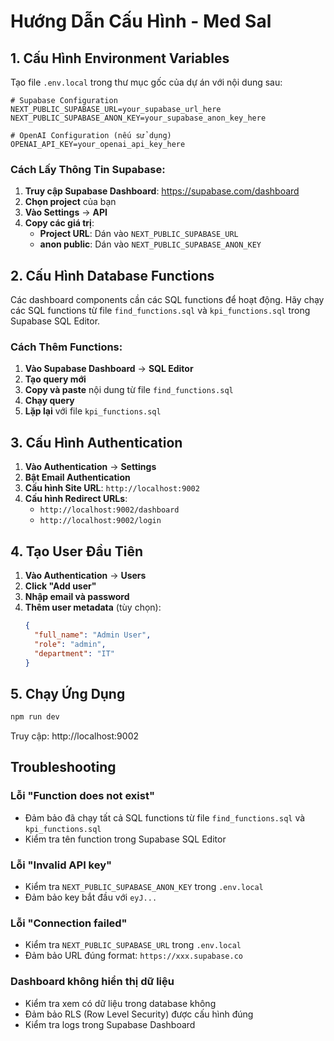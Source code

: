 # Hướng Dẫn Cấu Hình - Med Sal

## 1. Cấu Hình Environment Variables

Tạo file `.env.local` trong thư mục gốc của dự án với nội dung sau:

```env
# Supabase Configuration
NEXT_PUBLIC_SUPABASE_URL=your_supabase_url_here
NEXT_PUBLIC_SUPABASE_ANON_KEY=your_supabase_anon_key_here

# OpenAI Configuration (nếu sử dụng)
OPENAI_API_KEY=your_openai_api_key_here
```

### Cách Lấy Thông Tin Supabase:

1. **Truy cập Supabase Dashboard**: https://supabase.com/dashboard
2. **Chọn project** của bạn
3. **Vào Settings** → **API**
4. **Copy các giá trị**:
   - **Project URL**: Dán vào `NEXT_PUBLIC_SUPABASE_URL`
   - **anon public**: Dán vào `NEXT_PUBLIC_SUPABASE_ANON_KEY`

## 2. Cấu Hình Database Functions

Các dashboard components cần các SQL functions để hoạt động. Hãy chạy các SQL functions từ file `find_functions.sql` và `kpi_functions.sql` trong Supabase SQL Editor.

### Cách Thêm Functions:

1. **Vào Supabase Dashboard** → **SQL Editor**
2. **Tạo query mới**
3. **Copy và paste** nội dung từ file `find_functions.sql`
4. **Chạy query**
5. **Lặp lại** với file `kpi_functions.sql`

## 3. Cấu Hình Authentication

1. **Vào Authentication** → **Settings**
2. **Bật Email Authentication**
3. **Cấu hình Site URL**: `http://localhost:9002`
4. **Cấu hình Redirect URLs**: 
   - `http://localhost:9002/dashboard`
   - `http://localhost:9002/login`

## 4. Tạo User Đầu Tiên

1. **Vào Authentication** → **Users**
2. **Click "Add user"**
3. **Nhập email và password**
4. **Thêm user metadata** (tùy chọn):
   ```json
   {
     "full_name": "Admin User",
     "role": "admin",
     "department": "IT"
   }
   ```

## 5. Chạy Ứng Dụng

```bash
npm run dev
```

Truy cập: http://localhost:9002

## Troubleshooting

### Lỗi "Function does not exist"
- Đảm bảo đã chạy tất cả SQL functions từ file `find_functions.sql` và `kpi_functions.sql`
- Kiểm tra tên function trong Supabase SQL Editor

### Lỗi "Invalid API key"
- Kiểm tra `NEXT_PUBLIC_SUPABASE_ANON_KEY` trong `.env.local`
- Đảm bảo key bắt đầu với `eyJ...`

### Lỗi "Connection failed"
- Kiểm tra `NEXT_PUBLIC_SUPABASE_URL` trong `.env.local`
- Đảm bảo URL đúng format: `https://xxx.supabase.co`

### Dashboard không hiển thị dữ liệu
- Kiểm tra xem có dữ liệu trong database không
- Đảm bảo RLS (Row Level Security) được cấu hình đúng
- Kiểm tra logs trong Supabase Dashboard
